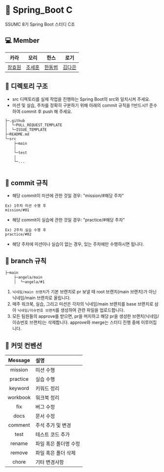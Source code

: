 # :leaves: Spring_Boot C
SSUMC 8기 Spring Boot 스터디 C조

## 💻 Member
|카라|모리|한스|로기|
| :---------:|:----------:|:----------:|:----------:|
|[장효원](https://github.com/hyowon0204)|[조세훈](https://github.com/Dimo-2562)|[한동범](https://github.com/Handongbeom)|[김다은](https://github.com/daeun088)|

## 📁 디렉토리 구조
- src 디렉토리를 실제 작업을 진행하는 Spring Boot의 src와 일치시켜 주세요.
- 미션 및 실습, 주차를 정확히 구분하기 위해 아래의 commit 규칙을 ‼️반드시‼️ 준수하여 commit 후 push 해 주세요.
```bash
├─.github
│  └─PULL_REQUEST_TEMPLATE
│  └─ISSUE_TEMPLATE
├─README.md
└─src
    ├─main
    │
    └─test
    │
    └─...
            
``` 
## 🎨 commit 규칙
- 해당 commit이 미션에 관한 것일 경우: "mission/#해당 주차"
```
Ex) 1주차 미션 수행 후
mission/#01
```
- 해당 commit이 실습에 관한 것일 경우: "practice/#해당 주차"
```
Ex) 2주차 실습 수행 후
practice/#02
```
- 해당 주차에 미션이나 실습이 없는 경우, 있는 주차에만 수행하시면 됩니다.

## 🌳 branch 규칙
```bash
├─main
    ├─angela/main
    │  └─angela/#1
``` 

1. `닉네임/main 브랜치`가 기본 브랜치로 pr 보낼 때 root 브랜치(main 브랜치)가 아닌 닉네임/main 브랜치로 올립니다.
2. 매주 워크북, 실습, 그리고 미션은 각자의 닉네임/main 브랜치를 base 브랜치로 삼아 `닉네임/이슈번호 브랜치`를 생성하여 관련 파일을 업로드합니다.
3. 모든 팀원들의 approve를 받으면, pr을 머지하고 해당 pr을 생성한 브랜치(닉네임/이슈번호 브랜치)는 삭제합니다. approve와 merge는 스터디 진행 중에 이루어집니다.

## 🔖 커밋 컨벤션
| Message  | 설명                                              |
| :------: | :------------------------------------------------ |
|   mission   | 미션 수행                                  |
|   practice   | 실습 수행                             |
|   keyword    | 키워드 정리                                         |
|   workbook   | 워크북 정리                                         |
|  fix   | 버그 수정 |
| docs | 문서 수정                                     |
| comment | 주석 추가 및 변경                                     |
|   test   | 테스트 코드 추가                                       |
|  rename   | 파일 혹은 폴더명 수정                |
|  remove   | 파일 혹은 폴더 삭제                |
|  chore   | 기타 변경사항                |
